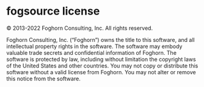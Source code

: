 # fogsource license

© 2013-2022 Foghorn Consulting, Inc.
All rights reserved.

Foghorn Consulting, Inc. (“Foghorn”) owns the title to this software, and all intellectual property rights in the software.  The software may embody valuable trade secrets and confidential information of Foghorn.  The software is protected by law, including without limitation the copyright laws of the United States and other countries.  You may not copy or distribute this software without a valid license from Foghorn.  You may not alter or remove this notice from the software.
